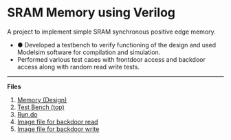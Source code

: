 # SRAM Memory using Verilog
A project to implement simple SRAM synchronous positive edge memory.
- ●	Developed a testbench to verify functioning of the design and used Modelsim software for compilation and simulation.
- Performed various test cases with frontdoor access and backdoor access along with random read write tests. 

---
**Files**
1. [Memory (Design)](memory.v)
2. [Test Bench (top)](tb_memory.v)
3. [Run.do](run.do)
4. [Image file for backdoor read](iamge_wr.hex)
5. [Image file for backdoor write](iamge_rd.hex)
